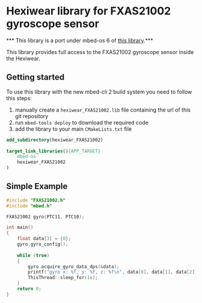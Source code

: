 # Hexiwear library for FXAS21002 gyroscope sensor

*** This library is a port under mbed-os 6 of [this library](https://os.mbed.com/users/AswinSivakumar/code/FXAS21002/).***

This library provides full access to the FXAS21002 gyroscope sensor inside the Hexiwear.

## Getting started

To use this library with the new mbed-cli 2 build system you need to follow this steps:

1. manually create a `hexiwear_FXAS21002.lib` file containing the url of this git repository
2. run `mbed-tools deploy` to download the required code
3. add the library to your main `CMakeLists.txt` file

```cmake
add_subdirectory(hexiwear_FXAS21002)
 
target_link_libraries(${APP_TARGET} 
    mbed-os 
    hexiwear_FXAS21002
)
```

## Simple Example

```c++
#include "FXAS21002.h"
#include "mbed.h"

FXAS21002 gyro(PTC11, PTC10);

int main()
{
    float data[3] = {0};
    gyro.gyro_config();
    
    while (true)
    {
        gyro.acquire_gyro_data_dps(&data);
        printf("gyro x: %f, y: %f, z: %f\n", data[0], data[1], data[2]);
        ThisThread::sleep_for(1s);
    }
    return 0;
}
```